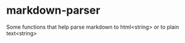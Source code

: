 # markdown-parser
Some functions that help parse markdown to html&lt;string> or to plain text&lt;string>
